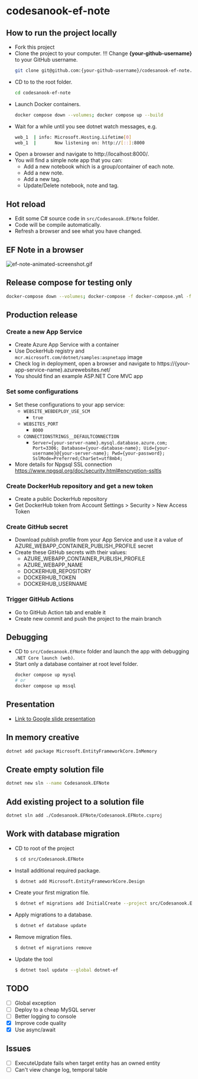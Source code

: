 # codesanook-ef-note

## How to run the project locally
- Fork this project
- Clone the project to your computer. !!! Change **{your-github-username}** to your GitHub username.
  ```sh
  git clone git@github.com:{your-github-username}/codesanook-ef-note.git
  ```
- CD to to the root folder.
  ```sh
  cd codesanook-ef-note
  ```
- Launch Docker containers.
  ```sh
  docker compose down --volumes; docker compose up --build
  ```
- Wait for a while until you see dotnet watch messages, e.g.
  ```sh
  web_1  | info: Microsoft.Hosting.Lifetime[0]
  web_1  |       Now listening on: http://[::]:8000
  ```
- Open a browser and navigate to http://localhost:8000/.
- You will find a simple note app that you can:
  - Add a new notebook which is a group/container of each note.
  - Add a new note.
  - Add a new tag.
  - Update/Delete notebook, note and tag.

## Hot reload
- Edit some C# source code in `src/Codesanook.EFNote` folder.
- Code will be compile automatically.
- Refresh a browser and see what you have changed.

## EF Note in a browser
![ef-note-animated-screenshot.gif](ef-note-animated-screenshot.gif)

## Release compose for testing only
```sh
docker-compose down --volumes; docker-compose -f docker-compose.yml -f docker-compose.release.yml up --build
```

## Production release

### Create a new App Service
- Create Azure App Service with a container
- Use DockerHub registry and `mcr.microsoft.com/dotnet/samples:aspnetapp` image
- Check log in deployment, open a browser and navigate to https://{your-app-service-name}.azurewebsites.net/
- You should find an example ASP.NET Core MVC app

### Set some configurations
- Set these configurations to your app service:
  - `WEBSITE_WEBDEPLOY_USE_SCM`
    - `true`
  - `WEBSITES_PORT`
    - `8000`
  - `CONNECTIONSTRINGS__DEFAULTCONNECTION`
    - `Server={your-server-name}.mysql.database.azure.com; Port=3306; Database={your-database-name}; Uid={your-username}@{your-server-name}; Pwd={your-password}; SslMode=Preferred;CharSet=utf8mb4;`
- More details for Npgsql SSL connection https://www.npgsql.org/doc/security.html#encryption-ssltls

### Create DockerHub repository and get a new token
- Create a public DockerHub repository
- Get DockerHub token from Account Settings > Security > New Access Token

### Create GitHub secret
- Download publish profile from your App Service and use it a value of AZURE_WEBAPP_CONTAINER_PUBLISH_PROFILE secret
- Create these GitHub secrets with their values:
  - AZURE_WEBAPP_CONTAINER_PUBLISH_PROFILE
  - AZURE_WEBAPP_NAME
  - DOCKERHUB_REPOSITORY
  - DOCKERHUB_TOKEN
  - DOCKERHUB_USERNAME

### Trigger GitHub Actions
- Go to GitHub Action tab and enable it
- Create new commit and push the project to the main branch

## Debugging
- CD to `src/Codesanook.EFNote` folder and launch the app with debugging `.NET Core launch (web)`.
- Start only a database container at root level folder.
  ```sh
  docker compose up mysql
  # or
  docker compose up mssql
  ```

## Presentation
- [Link to Google slide presentation](https://docs.google.com/presentation/d/1OkDfotFvxa4PNxIj2VksGwfjXWVOAOURDJ59fUcXzzo/edit)

## In memory creative

```sh
dotnet add package Microsoft.EntityFrameworkCore.InMemory
```

## Create empty solution file
```sh
dotnet new sln --name Codesanook.EFNote
```

## Add existing project to a solution file
```sh
dotnet sln add ./Codesanook.EFNote/Codesanook.EFNote.csproj
```

## Work with database migration
- CD to root of the project
  ```sh
  $ cd src/Codesanook.EFNote
  ```
- Install additional required package.
  ```sh
  $ dotnet add Microsoft.EntityFrameworkCore.Design
  ```
- Create your first migration file.
  ```sh
  $ dotnet ef migrations add InitialCreate --project src/Codesanook.EFNote
  ```
- Apply migrations to a database.
  ```sh
  $ dotnet ef database update
  ```
- Remove migration files.
  ```sh
  $ dotnet ef migrations remove
  ```
- Update the tool
  ```sh
  $ dotnet tool update --global dotnet-ef
  ```

## TODO
- [ ] Global exception
- [ ] Deploy to a cheap MySQL server
- [ ] Better logging to console
- [x] Improve code quality
- [x] Use async/await

## Issues
- [ ] ExecuteUpdate fails when target entity has an owned entity
- [ ] Can't view change log, temporal table
